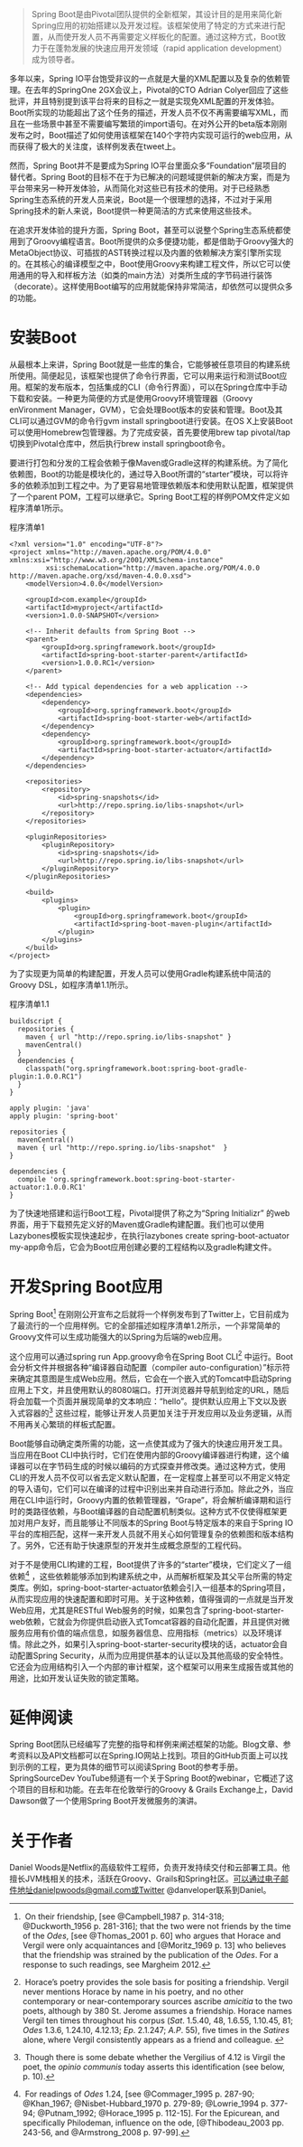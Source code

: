 
>Spring Boot是由Pivotal团队提供的全新框架，其设计目的是用来简化新Spring应用的初始搭建以及开发过程。该框架使用了特定的方式来进行配置，从而使开发人员不再需要定义样板化的配置。通过这种方式，Boot致力于在蓬勃发展的快速应用开发领域（rapid application development）成为领导者。

多年以来，Spring IO平台饱受非议的一点就是大量的XML配置以及复杂的依赖管理。在去年的SpringOne 2GX会议上，Pivotal的CTO Adrian Colyer回应了这些批评，并且特别提到该平台将来的目标之一就是实现免XML配置的开发体验。Boot所实现的功能超出了这个任务的描述，开发人员不仅不再需要编写XML，而且在一些场景中甚至不需要编写繁琐的import语句。在对外公开的beta版本刚刚发布之时，Boot描述了如何使用该框架在140个字符内实现可运行的web应用，从而获得了极大的关注度，该样例发表在tweet上。

然而，Spring Boot并不是要成为Spring IO平台里面众多“Foundation”层项目的替代者。Spring Boot的目标不在于为已解决的问题域提供新的解决方案，而是为平台带来另一种开发体验，从而简化对这些已有技术的使用。对于已经熟悉Spring生态系统的开发人员来说，Boot是一个很理想的选择，不过对于采用Spring技术的新人来说，Boot提供一种更简洁的方式来使用这些技术。

在追求开发体验的提升方面，Spring Boot，甚至可以说整个Spring生态系统都使用到了Groovy编程语言。Boot所提供的众多便捷功能，都是借助于Groovy强大的MetaObject协议、可插拔的AST转换过程以及内置的依赖解决方案引擎所实现的。在其核心的编译模型之中，Boot使用Groovy来构建工程文件，所以它可以使用通用的导入和样板方法（如类的main方法）对类所生成的字节码进行装饰（decorate）。这样使用Boot编写的应用就能保持非常简洁，却依然可以提供众多的功能。

# 安装Boot

从最根本上来讲，Spring Boot就是一些库的集合，它能够被任意项目的构建系统所使用。简便起见，该框架也提供了命令行界面，它可以用来运行和测试Boot应用。框架的发布版本，包括集成的CLI（命令行界面），可以在Spring仓库中手动下载和安装。一种更为简便的方式是使用Groovy环境管理器（Groovy enVironment Manager，GVM），它会处理Boot版本的安装和管理。Boot及其CLI可以通过GVM的命令行gvm install springboot进行安装。在OS X上安装Boot可以使用Homebrew包管理器。为了完成安装，首先要使用brew tap pivotal/tap切换到Pivotal仓库中，然后执行brew install springboot命令。

要进行打包和分发的工程会依赖于像Maven或Gradle这样的构建系统。为了简化依赖图，Boot的功能是模块化的，通过导入Boot所谓的“starter”模块，可以将许多的依赖添加到工程之中。为了更容易地管理依赖版本和使用默认配置，框架提供了一个parent POM，工程可以继承它。Spring Boot工程的样例POM文件定义如程序清单1所示。

程序清单1

```
<?xml version="1.0" encoding="UTF-8"?>
<project xmlns="http://maven.apache.org/POM/4.0.0" xmlns:xsi="http://www.w3.org/2001/XMLSchema-instance"
         xsi:schemaLocation="http://maven.apache.org/POM/4.0.0 http://maven.apache.org/xsd/maven-4.0.0.xsd">
    <modelVersion>4.0.0</modelVersion>

    <groupId>com.example</groupId>
    <artifactId>myproject</artifactId>
    <version>1.0.0-SNAPSHOT</version>

    <!-- Inherit defaults from Spring Boot -->
    <parent>
        <groupId>org.springframework.boot</groupId>
        <artifactId>spring-boot-starter-parent</artifactId>
        <version>1.0.0.RC1</version>
    </parent>

    <!-- Add typical dependencies for a web application -->
    <dependencies>
        <dependency>
            <groupId>org.springframework.boot</groupId>
            <artifactId>spring-boot-starter-web</artifactId>
        </dependency>
        <dependency>
            <groupId>org.springframework.boot</groupId>
            <artifactId>spring-boot-starter-actuator</artifactId>
        </dependency>
    </dependencies>

    <repositories>
        <repository>
            <id>spring-snapshots</id>
            <url>http://repo.spring.io/libs-snapshot</url>
        </repository>
    </repositories>

    <pluginRepositories>
        <pluginRepository>
            <id>spring-snapshots</id>
            <url>http://repo.spring.io/libs-snapshot</url>
        </pluginRepository>
    </pluginRepositories>

    <build>
        <plugins>
            <plugin>
                <groupId>org.springframework.boot</groupId>
                <artifactId>spring-boot-maven-plugin</artifactId>
            </plugin>
        </plugins>
    </build>
</project>
```

为了实现更为简单的构建配置，开发人员可以使用Gradle构建系统中简洁的Groovy DSL，如程序清单1.1所示。

程序清单1.1

```
buildscript {
  repositories {
    maven { url "http://repo.spring.io/libs-snapshot" }
    mavenCentral()
  }
  dependencies {
    classpath("org.springframework.boot:spring-boot-gradle-plugin:1.0.0.RC1")
  }
}

apply plugin: 'java'
apply plugin: 'spring-boot'

repositories {
  mavenCentral()
  maven { url "http://repo.spring.io/libs-snapshot"  }
}

dependencies {
  compile 'org.springframework.boot:spring-boot-starter-actuator:1.0.0.RC1'
}
```

为了快速地搭建和运行Boot工程，Pivotal提供了称之为“Spring Initializr” 的web界面，用于下载预先定义好的Maven或Gradle构建配置。我们也可以使用Lazybones模板实现快速起步，在执行lazybones create spring-boot-actuator my-app命令后，它会为Boot应用创建必要的工程结构以及gradle构建文件。

# 开发Spring Boot应用

Spring Boot[^1] 在刚刚公开宣布之后就将一个样例发布到了Twitter上，它目前成为了最流行的一个应用样例。它的全部描述如程序清单1.2所示，一个非常简单的Groovy文件可以生成功能强大的以Spring为后端的web应用。

这个应用可以通过spring run App.groovy命令在Spring Boot CLI[^2] 中运行。Boot会分析文件并根据各种“编译器自动配置（compiler auto-configuration）”标示符来确定其意图是生成Web应用。然后，它会在一个嵌入式的Tomcat中启动Spring应用上下文，并且使用默认的8080端口。打开浏览器并导航到给定的URL，随后将会加载一个页面并展现简单的文本响应：“hello”。提供默认应用上下文以及嵌入式容器的[^3] 这些过程，能够让开发人员更加关注于开发应用以及业务逻辑，从而不用再关心繁琐的样板式配置。

Boot能够自动确定类所需的功能，这一点使其成为了强大的快速应用开发工具。当应用在Boot CLI中执行时，它们在使用内部的Groovy编译器进行构建，这个编译器可以在字节码生成的时候以编码的方式探查并修改类。通过这种方式，使用CLI的开发人员不仅可以省去定义默认配置，在一定程度上甚至可以不用定义特定的导入语句，它们可以在编译的过程中识别出来并自动进行添加。除此之外，当应用在CLI中运行时，Groovy内置的依赖管理器，“Grape”，将会解析编译期和运行时的类路径依赖，与Boot编译器的自动配置机制类似。这种方式不仅使得框架更加对用户友好，而且能够让不同版本的Spring Boot与特定版本的来自于Spring IO平台的库相匹配，这样一来开发人员就不用关心如何管理复杂的依赖图和版本结构了。另外，它还有助于快速原型的开发并生成概念原型的工程代码。

对于不是使用CLI构建的工程，Boot提供了许多的“starter”模块，它们定义了一组依赖[^4] ，这些依赖能够添加到构建系统之中，从而解析框架及其父平台所需的特定类库。例如，spring-boot-starter-actuator依赖会引入一组基本的Spring项目，从而实现应用的快速配置和即时可用。关于这种依赖，值得强调的一点就是当开发Web应用，尤其是RESTful Web服务的时候，如果包含了spring-boot-starter-web依赖，它就会为你提供启动嵌入式Tomcat容器的自动化配置，并且提供对微服务应用有价值的端点信息，如服务器信息、应用指标（metrics）以及环境详情。除此之外，如果引入spring-boot-starter-security模块的话，actuator会自动配置Spring Security，从而为应用提供基本的认证以及其他高级的安全特性。它还会为应用结构引入一个内部的审计框架，这个框架可以用来生成报告或其他的用途，比如开发认证失败的锁定策略。

[^1]: On their friendship, [see @Campbell_1987 p. 314-318; @Duckworth_1956 p. 281-316]; that the two were not friends by the time of the *Odes*, [see @Thomas_2001 p. 60] who argues that Horace and Vergil were only acquaintances and [@Moritz_1969 p. 13] who believes that the friendship was strained by the publication of the *Odes*. For a response to such readings, see Margheim 2012.

[^2]: Horace’s poetry provides the sole basis for positing a friendship. Vergil never mentions Horace by name in his poetry, and no other contemporary or near-contemporary sources ascribe *amicitia* to the two poets, although by 380 St. Jerome assumes a friendship. Horace names Vergil ten times throughout his corpus (*Sat*. 1.5.40, 48, 1.6.55, 1.10.45, 81; *Odes* 1.3.6, 1.24.10, 4.12.13; *Ep*. 2.1.247; *A.P*. 55), five times in the *Satires* alone, where Vergil consistently appears as a friend and colleague. 

[^3]: Though there is some debate whether the Vergilius of 4.12 is Virgil the poet, the *opinio communis* today asserts this identification (see below, p. 10).

[^4]: For readings of *Odes* 1.24, [see @Commager_1995 p. 287-90; @Khan_1967; @Nisbet-Hubbard_1970 p. 279-89; @Lowrie_1994 p. 377-94; @Putnam_1992; @Horace_1995 p. 112-15]. For the Epicurean, and specifically Philodeman, influence on the ode, [@Thibodeau_2003 pp. 243-56, and @Armstrong_2008 p. 97-99].

# 延伸阅读

Spring Boot团队已经编写了完整的指导和样例来阐述框架的功能。Blog文章、参考资料以及API文档都可以在Spring.IO网站上找到。项目的GitHub页面上可以找到示例的工程，更为具体的细节可以阅读Spring Boot的参考手册。SpringSourceDev YouTube频道有一个关于Spring Boot的webinar，它概述了这个项目的目标和功能。在去年在伦敦举行的Groovy & Grails Exchange上，David Dawson做了一个使用Spring Boot开发微服务的演讲。

# 关于作者

Daniel Woods是Netflix的高级软件工程师，负责开发持续交付和云部署工具。他擅长JVM栈相关的技术，活跃在Groovy、Grails和Spring社区。可以通过电子邮件地址danielpwoods@gmail.com或Twitter @danveloper联系到Daniel。
